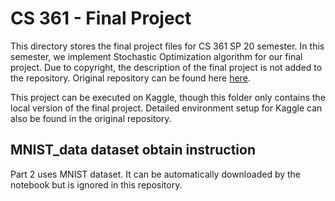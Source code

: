 # CS 361 - Final Project
This directory stores the final project files for CS 361 SP 20 semester. In this semester, we implement Stochastic Optimization algorithm for our final project. Due to copyright, the description of the final project is not added to the repository. Original repository can be found here [here](https://github.com/brian-yang/cs361-final-project).

This project can be executed on Kaggle, though this folder only contains the local version of the final project. Detailed environment setup for Kaggle can also be found in the original repository.

## MNIST_data dataset obtain instruction
Part 2 uses MNIST dataset. It can be automatically downloaded by the notebook but is ignored in this repository.
